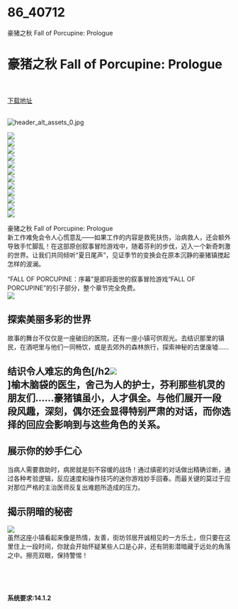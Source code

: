 # 86_40712
豪猪之秋 Fall of Porcupine: Prologue
# 豪猪之秋 Fall of Porcupine: Prologue
 <br/></br>
[下载地址](https://www.switch520.cc/article/40712 "下载地址")
<br/></br>

<p><img title="header_alt_assets_0.jpg" src="https://www.switch520.cc/muke_img/2022_09_01_64274e7f1803f.jpg" alt="header_alt_assets_0.jpg"></p>
<p><img src="https://cdn.cloudflare.steamstatic.com/steam/apps/1710540/ss_539483acf9b071e211c59a0e3b53e90fa64b5ae4.600x338.jpg?t=1661780320"><br>
<img src="https://cdn.cloudflare.steamstatic.com/steam/apps/1710540/ss_853899a010093160462a1dfa1f46919696eec9b0.600x338.jpg?t=1661780320"><br>
<img src="https://cdn.cloudflare.steamstatic.com/steam/apps/1710540/ss_07fa47711ff2ffac2f9b4a41c038aca3a50c6282.600x338.jpg?t=1661780320"><br>
<img src="https://cdn.cloudflare.steamstatic.com/steam/apps/1710540/ss_8e10efd47d78629f0de1a335306fd2c308b39552.600x338.jpg?t=1661780320"><br>
<img src="https://cdn.cloudflare.steamstatic.com/steam/apps/1710540/ss_f4e6bd6764cf2118736f342d4505da3ee8f8e0d3.600x338.jpg?t=1661780320"><br>
<img src="https://cdn.cloudflare.steamstatic.com/steam/apps/1710540/ss_5926224de86aada351edb664de48441cec01b17b.600x338.jpg?t=1661780320"><br>
<img src="https://cdn.cloudflare.steamstatic.com/steam/apps/1710540/ss_68c272ee9f087c6a0827f8d887e37750e24337fa.600x338.jpg?t=1661780320"><br>
<img src="https://cdn.cloudflare.steamstatic.com/steam/apps/1710540/ss_d9b305e6ef49845b362a0b9960bd4f8f43349971.600x338.jpg?t=1661780320"><br>
<img src="https://cdn.cloudflare.steamstatic.com/steam/apps/1710540/ss_08cb07c3424dc924ff5ebf18c0acf86a5ad66fe9.600x338.jpg?t=1661780320"><br>
<img src="https://cdn.cloudflare.steamstatic.com/steam/apps/1710540/ss_366271bbab93f69d69a74bbe3be6b91eeef85519.600x338.jpg?t=1661780320"><br>
<img src="https://cdn.cloudflare.steamstatic.com/steam/apps/1710540/ss_75b512eacd1b303d6f157001884937a29cf5b9f0.600x338.jpg?t=1661780320"><br>
<img src="https://cdn.cloudflare.steamstatic.com/steam/apps/1710540/ss_dd3247287b7d5183bac28e6c62e3db95619a22bc.600x338.jpg?t=1661780320"></p>
<p>豪猪之秋 Fall of Porcupine: Prologue<br>
新工作难免会令人心慌意乱——如果工作的内容是救死扶伤，治病救人，还会额外导致手忙脚乱！在这部原创叙事冒险游戏中，随着芬利的步伐，迈入一个新奇刺激的世界。让我们共同倾听“夏日尾声”，见证季节的变换会在原本沉静的豪猪镇搅起怎样的波澜。</p>
<p>“FALL OF PORCUPINE：序幕”是即将面世的叙事冒险游戏“FALL OF PORCUPINE”的引子部分，整个章节完全免费。<br>
<img src="https://cdn.cloudflare.steamstatic.com/steam/apps/1710540/extras/FoP_Feature_small_left_down.gif?t=1661780320"></p>
<h2 class="bb_tag">探索美丽多彩的世界</h2>
<p>故事的舞台不仅仅是一座破旧的医院，还有一座小镇可供观光。去结识那里的镇民，在酒吧里与他们一同畅饮，或是去郊外的森林旅行，探索神秘的古堡废墟……</p>
<h2 class="bb_tag">结识令人难忘的角色[/h2<img src="https://cdn.cloudflare.steamstatic.com/steam/apps/1710540/extras/FOP_STEAMPAGE_PREVIEW.gif?t=1661780320"><br>
]榆木脑袋的医生，舍己为人的护士，芬利那些机灵的朋友们……豪猪镇虽小，人才俱全。与他们展开一段段风趣，深刻，偶尔还会显得特别严肃的对话，而你选择的回应会影响到与这些角色的关系。</h2>
<h2 class="bb_tag">展示你的妙手仁心</h2>
<p>当病人需要救助时，病房就是刻不容缓的战场！通过缜密的对话做出精确诊断，通过各种考验逻辑，反应速度和操作技巧的迷你游戏妙手回春。而最关键的莫过于应对那位严格的主治医师反复出难题所造成的压力。</p>
<h2 class="bb_tag">揭示阴暗的秘密</h2>
<p><img src="https://cdn.cloudflare.steamstatic.com/steam/apps/1710540/extras/FoP_Secrets.gif?t=1661780320"><br>
虽然这座小镇看起来像是热情，友善，街坊邻居开诚相见的一方乐土，但只要在这里住上一段时间，你就会开始怀疑某些人口是心非，还有阴影潜暗藏于远处的角落之中。擦亮双眼，保持警惕！</p>
<p>&nbsp;</p>
<p>&nbsp;</p>
<p><strong>系统要求:14.1.2</strong></p>



